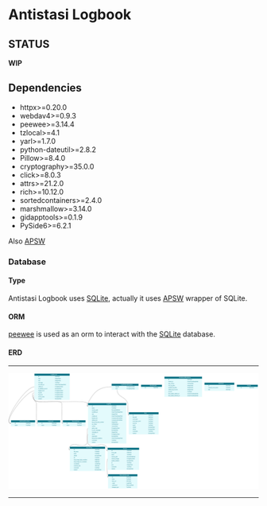 # Antistasi Logbook

## STATUS

**WIP**

## Dependencies

- httpx>=0.20.0
- webdav4>=0.9.3
- peewee>=3.14.4
- tzlocal>=4.1
- yarl>=1.7.0
- python-dateutil>=2.8.2
- Pillow>=8.4.0
- cryptography>=35.0.0
- click>=8.0.3
- attrs>=21.2.0
- rich>=10.12.0
- sortedcontainers>=2.4.0
- marshmallow>=3.14.0
- gidapptools>=0.1.9
- PySide6>=6.2.1

Also [APSW](https://github.com/rogerbinns/apsw)

### Database

#### Type

Antistasi Logbook uses [SQLite](https://www.sqlite.org), actually it uses [APSW](https://github.com/rogerbinns/apsw) wrapper of SQLite.


#### ORM

[peewee](https://github.com/coleifer/peewee) is used as an orm to interact with the [SQLite](https://www.sqlite.org) database.

#### ERD

---

![Database ER-Diagram](./docs/images/erd.png)

---